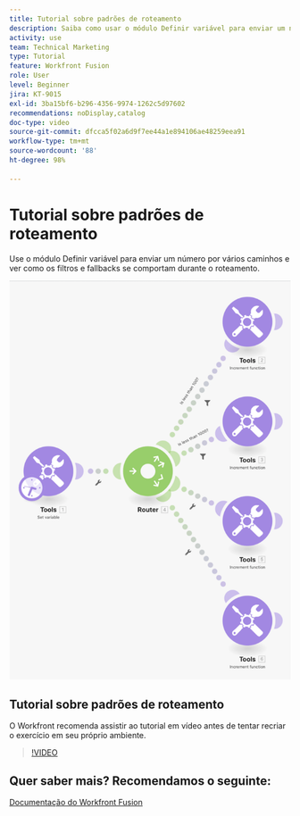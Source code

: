 ```yaml
---
title: Tutorial sobre padrões de roteamento
description: Saiba como usar o módulo Definir variável para enviar um número por vários caminhos e ver como os filtros e fallbacks se comportam no  [!DNL Adobe Workfront Fusion].
activity: use
team: Technical Marketing
type: Tutorial
feature: Workfront Fusion
role: User
level: Beginner
jira: KT-9015
exl-id: 3ba15bf6-b296-4356-9974-1262c5d97602
recommendations: noDisplay,catalog
doc-type: video
source-git-commit: dfcca5f02a6d9f7ee44a1e894106ae48259eea91
workflow-type: tm+mt
source-wordcount: '88'
ht-degree: 98%

---
```


# Tutorial sobre padrões de roteamento

Use o módulo Definir variável para enviar um número por vários caminhos e ver como os filtros e fallbacks se comportam durante o roteamento.

![Uma imagem do cenário do Fusion](assets/universal-connectors-and-routing-7.png)

## Tutorial sobre padrões de roteamento

O Workfront recomenda assistir ao tutorial em vídeo antes de tentar recriar o exercício em seu próprio ambiente.

>[!VIDEO](https://video.tv.adobe.com/v/335274/?quality=12&learn=on&enablevpops)


## Quer saber mais? Recomendamos o seguinte:

[Documentação do Workfront Fusion](https://experienceleague.adobe.com/en/docs/workfront-fusion/using/get-started-with-fusion/understand-workfront-fusion/workfront-fusion-overview)
